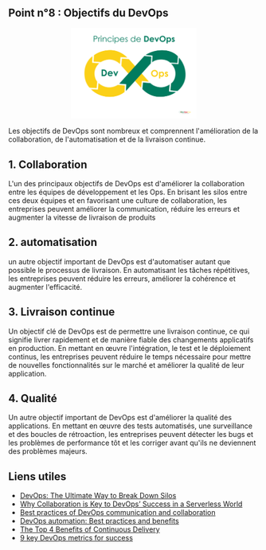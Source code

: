 
## Point n°8 : Objectifs du DevOps

<p align="center">
 <img src="../../img/devops-principles.png?raw=true" alt="DevOpsCmr Logo" width="50%" height="50%" />
</p>


Les objectifs de DevOps sont nombreux et comprennent l'amélioration de la collaboration, de l'automatisation et de la livraison continue.


## 1. Collaboration

L'un des principaux objectifs de DevOps est d'améliorer la collaboration entre les équipes de développement et les Ops. En brisant les silos entre ces deux équipes et en favorisant une culture de collaboration, les entreprises peuvent améliorer la communication, réduire les erreurs et augmenter la vitesse de livraison de produits

## 2. automatisation

un autre objectif important de DevOps est d'automatiser autant que possible le processus de livraison. En automatisant les tâches répétitives, les entreprises peuvent réduire les erreurs, améliorer la cohérence et augmenter l'efficacité. 


## 3. Livraison continue

Un objectif clé de DevOps est de permettre une livraison continue, ce qui signifie livrer rapidement et de manière fiable des changements applicatifs en production. En mettant en œuvre l'intégration, le test et le déploiement continus, les entreprises peuvent réduire le temps nécessaire pour mettre de nouvelles fonctionnalités sur le marché et améliorer la qualité de leur application.

## 4. Qualité

Un autre objectif important de DevOps est d'améliorer la qualité des applications. En mettant en œuvre des tests automatisés, une surveillance et des boucles de rétroaction, les entreprises peuvent détecter les bugs et les problèmes de performance tôt et les corriger avant qu'ils ne deviennent des problèmes majeurs.


## Liens utiles
- [DevOps: The Ultimate Way to Break Down Silos](https://devops.com/devops-the-ultimate-way-to-break-down-silos/)
- [Why Collaboration is Key to DevOps’ Success in a Serverless World](https://blog.developer.adobe.com/why-collaboration-is-key-to-devops-success-in-a-serverless-world-e55efb40fc4d)
- [Best practices of DevOps communication and collaboration](https://www.finsliqblog.com/dev-ops/what-are-the-best-practices-of-communication-and-collaboration-in-devops/)
- [DevOps automation: Best practices and benefits](https://www.sumologic.com/blog/devops-automation-best-practices-benefits/)
- [The Top 4 Benefits of Continuous Delivery](https://www.puppet.com/blog/continuous-delivery-benefits)
- [9 key DevOps metrics for success](https://www.dynatrace.com/news/blog/devops-metrics-for-success/)
